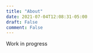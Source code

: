 ```yaml
---
title: "About"
date: 2021-07-04T12:08:31-05:00
draft: False
comment: False
---
```


Work in progress